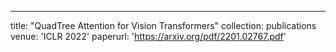 ---
title: "QuadTree Attention for Vision Transformers"
collection: publications
venue: 'ICLR 2022'
paperurl: 'https://arxiv.org/pdf/2201.02767.pdf'
